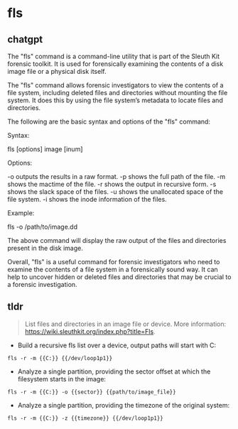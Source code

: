 # fls 
## chatgpt 
The "fls" command is a command-line utility that is part of the Sleuth Kit forensic toolkit. It is used for forensically examining the contents of a disk image file or a physical disk itself.

The "fls" command allows forensic investigators to view the contents of a file system, including deleted files and directories without mounting the file system. It does this by using the file system’s metadata to locate files and directories.

The following are the basic syntax and options of the "fls" command:

Syntax:

fls [options] image [inum]

Options:

-о outputs the results in a raw format.
-p shows the full path of the file.
-m shows the mactime of the file.
-r shows the output in recursive form.
-s shows the slack space of the files.
-u shows the unallocated space of the file system.
-i shows the inode information of the files.

Example:

fls -o /path/to/image.dd

The above command will display the raw output of the files and directories present in the disk image.

Overall, "fls" is a useful command for forensic investigators who need to examine the contents of a file system in a forensically sound way. It can help to uncover hidden or deleted files and directories that may be crucial to a forensic investigation. 

## tldr 
 
> List files and directories in an image file or device.
> More information: <https://wiki.sleuthkit.org/index.php?title=Fls>.

- Build a recursive fls list over a device, output paths will start with C:

`fls -r -m {{C:}} {{/dev/loop1p1}}`

- Analyze a single partition, providing the sector offset at which the filesystem starts in the image:

`fls -r -m {{C:}} -o {{sector}} {{path/to/image_file}}`

- Analyze a single partition, providing the timezone of the original system:

`fls -r -m {{C:}} -z {{timezone}} {{/dev/loop1p1}}`

